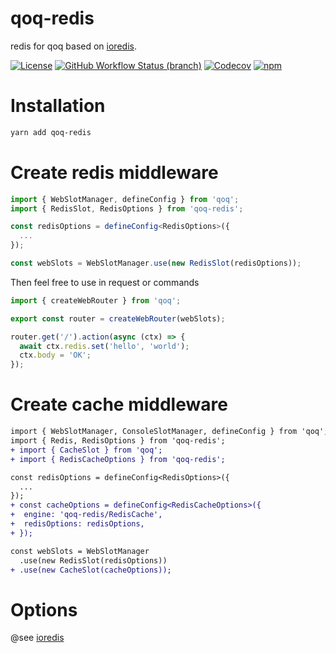 # qoq-redis

redis for qoq based on [ioredis](https://github.com/luin/ioredis).

[![License](https://img.shields.io/github/license/qoq-ts/qoq-redis)](https://github.com/qoq-ts/qoq-redis/blob/master/LICENSE)
[![GitHub Workflow Status (branch)](https://img.shields.io/github/workflow/status/qoq-ts/qoq-redis/CI/master)](https://github.com/qoq-ts/qoq-redis/actions)
[![Codecov](https://img.shields.io/codecov/c/github/qoq-ts/qoq-redis)](https://codecov.io/gh/qoq-ts/qoq-redis)
[![npm](https://img.shields.io/npm/v/qoq-redis)](https://www.npmjs.com/package/qoq-redis)

# Installation

```bash
yarn add qoq-redis
```

# Create redis middleware

```typescript
import { WebSlotManager, defineConfig } from 'qoq';
import { RedisSlot, RedisOptions } from 'qoq-redis';

const redisOptions = defineConfig<RedisOptions>({
  ...
});

const webSlots = WebSlotManager.use(new RedisSlot(redisOptions));
```

Then feel free to use in request or commands

```typescript
import { createWebRouter } from 'qoq';

export const router = createWebRouter(webSlots);

router.get('/').action(async (ctx) => {
  await ctx.redis.set('hello', 'world');
  ctx.body = 'OK';
});
```

# Create cache middleware

```diff
import { WebSlotManager, ConsoleSlotManager, defineConfig } from 'qoq';
import { Redis, RedisOptions } from 'qoq-redis';
+ import { CacheSlot } from 'qoq';
+ import { RedisCacheOptions } from 'qoq-redis';

const redisOptions = defineConfig<RedisOptions>({
  ...
});
+ const cacheOptions = defineConfig<RedisCacheOptions>({
+  engine: 'qoq-redis/RedisCache',
+  redisOptions: redisOptions,
+ });

const webSlots = WebSlotManager
  .use(new RedisSlot(redisOptions))
+ .use(new CacheSlot(cacheOptions));
```

# Options

@see [ioredis](https://github.com/luin/ioredis/blob/master/README.md)
